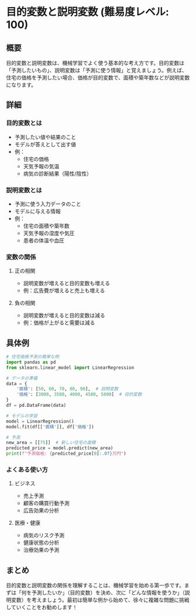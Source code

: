 # 目的変数と説明変数 (難易度レベル: 100)

## 概要
目的変数と説明変数は、機械学習でよく使う基本的な考え方です。目的変数は「予測したいもの」、説明変数は「予測に使う情報」と覚えましょう。例えば、住宅の価格を予測したい場合、価格が目的変数で、面積や築年数などが説明変数になります。

## 詳細
### 目的変数とは
- 予測したい値や結果のこと
- モデルが答えとして出す値
- 例：
  - 住宅の価格
  - 天気予報の気温
  - 病気の診断結果（陽性/陰性）

### 説明変数とは
- 予測に使う入力データのこと
- モデルに与える情報
- 例：
  - 住宅の面積や築年数
  - 天気予報の湿度や気圧
  - 患者の体温や血圧

### 変数の関係
1. 正の相関
   - 説明変数が増えると目的変数も増える
   - 例：広告費が増えると売上も増える

2. 負の相関
   - 説明変数が増えると目的変数は減る
   - 例：価格が上がると需要は減る

## 具体例
```python
# 住宅価格予測の簡単な例
import pandas as pd
from sklearn.linear_model import LinearRegression

# データの準備
data = {
    '面積': [50, 60, 70, 80, 90],  # 説明変数
    '価格': [3000, 3500, 4000, 4500, 5000]  # 目的変数
}
df = pd.DataFrame(data)

# モデルの学習
model = LinearRegression()
model.fit(df[['面積']], df['価格'])

# 予測
new_area = [[75]]  # 新しい住宅の面積
predicted_price = model.predict(new_area)
print(f"予測価格: {predicted_price[0]:.0f}万円")
```

### よくある使い方
1. ビジネス
   - 売上予測
   - 顧客の購買行動予測
   - 広告効果の分析

2. 医療・健康
   - 病気のリスク予測
   - 健康状態の分析
   - 治療効果の予測

## まとめ
目的変数と説明変数の関係を理解することは、機械学習を始める第一歩です。まずは「何を予測したいか」（目的変数）を決め、次に「どんな情報を使うか」（説明変数）を考えましょう。最初は簡単な例から始めて、徐々に複雑な問題に挑戦していくことをお勧めします！ 
